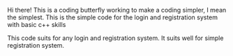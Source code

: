 Hi there! This is a coding butterfly working to make a coding simpler, I mean the simplest. This is the simple code for the login and registration system with basic c++ skills

This code suits for any login and registration system. It suits well for simple registration system. 
